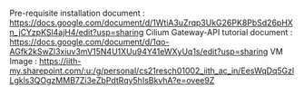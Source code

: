 Pre-requisite installation document : https://docs.google.com/document/d/1WtiA3uZrqp3UkG26PK8PbSd26pHXn_jCYzpKSl4ajH4/edit?usp=sharing
Cilium Gateway-API tutorial document : https://docs.google.com/document/d/1qo-AGfk2kSwZl3xiuv3mV15N4U1XUu94Y41eWXyUq1s/edit?usp=sharing
VM Image : https://iith-my.sharepoint.com/:u:/g/personal/cs21resch01002_iith_ac_in/EesWqDq5GzlLgkls3QOgzMMB7Zi3eZbPdtRqy5hIsBkvhA?e=ovee9Z
